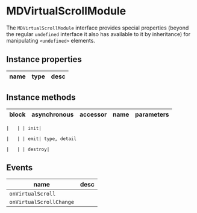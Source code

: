 # MDVirtualScrollModule
The `MDVirtualScrollModule` interface provides special properties (beyond the regular `undefined` interface it also has available to it by inheritance) for manipulating `<undefined>` elements.

## Instance properties

name|type|desc
---|---|---

## Instance methods

block| asynchronous | accessor| name| parameters
---| --- | ---| ---| ---

    |   | | init| 

    |   | | emit| type, detail

    |   | | destroy| 

## Events

name|desc
---|---
`onVirtualScroll`|
`onVirtualScrollChange`|
